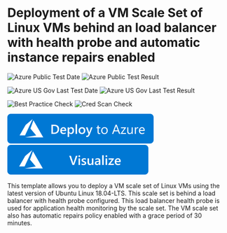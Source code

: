 # Deployment of a VM Scale Set of Linux VMs behind an load balancer with health probe and automatic instance repairs enabled

![Azure Public Test Date](https://azurequickstartsservice.blob.core.windows.net/badges/201-vmss-automatic-repairs-slb-health-probe/PublicLastTestDate.svg)
![Azure Public Test Result](https://azurequickstartsservice.blob.core.windows.net/badges/201-vmss-automatic-repairs-slb-health-probe/PublicDeployment.svg)

![Azure US Gov Last Test Date](https://azurequickstartsservice.blob.core.windows.net/badges/201-vmss-automatic-repairs-slb-health-probe/FairfaxLastTestDate.svg)
![Azure US Gov Last Test Result](https://azurequickstartsservice.blob.core.windows.net/badges/201-vmss-automatic-repairs-slb-health-probe/FairfaxDeployment.svg)

![Best Practice Check](https://azurequickstartsservice.blob.core.windows.net/badges/201-vmss-automatic-repairs-slb-health-probe/BestPracticeResult.svg)
![Cred Scan Check](https://azurequickstartsservice.blob.core.windows.net/badges/201-vmss-automatic-repairs-slb-health-probe/CredScanResult.svg)

[![Deploy To Azure](https://raw.githubusercontent.com/Azure/azure-quickstart-templates/master/1-CONTRIBUTION-GUIDE/images/deploytoazure.svg?sanitize=true)](https://portal.azure.com/#create/Microsoft.Template/uri/https%3A%2F%2Fraw.githubusercontent.com%2FAzure%2Fazure-quickstart-templates%2Fmaster%2F201-vmss-automatic-repairs-slb-health-probe%2Fazuredeploy.json)  [![Visualize](https://raw.githubusercontent.com/Azure/azure-quickstart-templates/master/1-CONTRIBUTION-GUIDE/images/visualizebutton.svg?sanitize=true)](http://armviz.io/#/?load=https%3A%2F%2Fraw.githubusercontent.com%2FAzure%2Fazure-quickstart-templates%2Fmaster%2F201-vmss-automatic-repairs-slb-health-probe%2Fazuredeploy.json)

This template allows you to deploy a VM scale set of Linux VMs using the latest version of Ubuntu Linux 18.04-LTS. This scale set is behind a load balancer with health probe configured. This load balancer health probe is used for application health monitoring by the scale set. The VM scale set also has automatic repairs policy enabled with a grace period of 30 minutes.


